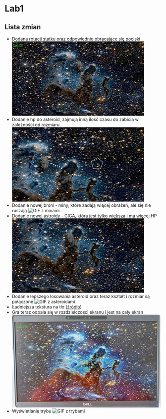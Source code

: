 ﻿# Lab1
## Lista zmian
- Dodana rotacji statku oraz odpowiednio obracające się pociski ![GIF z rotacją](gify/rotating.gif)
- Dodanie hp do asteroid, zajmują inną ilość czasu do zabicia w zależności od rozmiaru ![GIF z prezentacją hp](gify/asteroid_hp.gif)
- Dodanie nowej broni - miny, które zadają więcej obrażeń, ale się nie ruszają ![GIF z minami](gify/miny.gif)
- Dodanie nowej astroidy - GIGA, która jest tylko większa i ma więcej HP ![GIF z giga asteroidą](gify/giga.gif)
- Dodanie lepszego losowania asteroid oraz teraz kształt i rozmiar są połączone ![GIF z asteroidami](gify/losowanie.gif)
- Ładniejsza tekstura na tło ([źródło](https://images.nasa.gov/details/GSFC_20171208_Archive_e000842))
- Gra teraz odpala się w rozdzielczości ekranu i jest na cały ekran ![Zdjęcie gry na cały ekran](gify/fullscreen.jpg)
- Wyświetlanie trybu
![GIF z trybami](gify/display.gif)